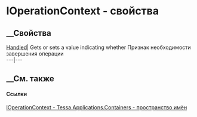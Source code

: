 # IOperationContext - свойства
##  __Свойства
[Handled](P_Tessa_Applications_Containers_IOperationContext_Handled.htm)|
Gets or sets a value indicating whether Признак необходимости завершения
операции  
---|---  
## __См. также
#### Ссылки
[IOperationContext - ](T_Tessa_Applications_Containers_IOperationContext.htm)
[Tessa.Applications.Containers - пространство
имён](N_Tessa_Applications_Containers.htm)
